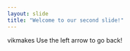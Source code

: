 ```yaml
---
layout: slide
title: "Welcome to our second slide!"
---
```

vikmakes
Use the left arrow to go back!
